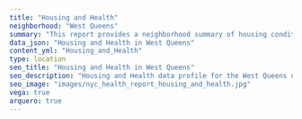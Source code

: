 ```yaml
---
title: "Housing and Health"
neighborhood: "West Queens"
summary: "This report provides a neighborhood summary of housing conditions and related health outcomes. It also describes population characteristics that can increase vulnerability to housing hazards."
data_json: "Housing and Health in West Queens"
content_yml: "Housing_and_Health"
type: location
seo_title: "Housing and Health in West Queens"
seo_description: "Housing and Health data profile for the West Queens neighborhood of NYC."
seo_image: "images/nyc_health_report_housing_and_health.jpg"
vega: true
arquero: true
---
```

